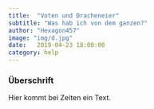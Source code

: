```yaml
---
title:  "Voten und Dracheneier"
subtitle: "Was hab ich von dem ganzen?"
author: "Hexagon457"
image: "img/d.jpg"
date:   2019-04-23 18:00:00
category: help
---
```


### Überschrift
Hier kommt bei Zeiten ein Text.